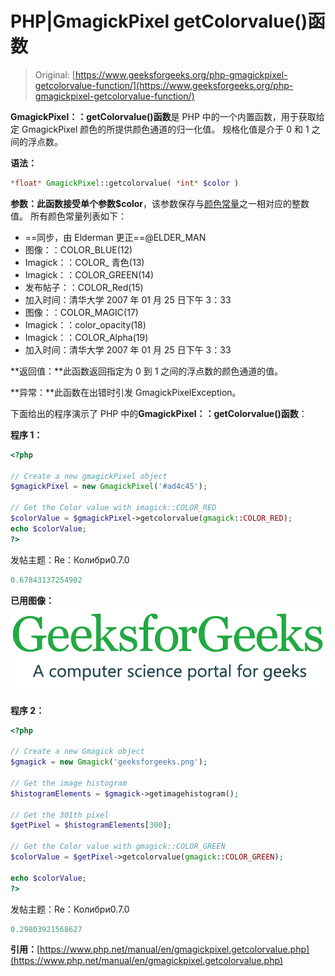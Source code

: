 # PHP|GmagickPixel getColorvalue()函数

> Original: [https://www.geeksforgeeks.org/php-gmagickpixel-getcolorvalue-function/](https://www.geeksforgeeks.org/php-gmagickpixel-getcolorvalue-function/)

**GmagickPixel：：getColorvalue()函数**是 PHP 中的一个内置函数，用于获取给定 GmagickPixel 颜色的所提供颜色通道的归一化值。 规格化值是介于 0 和 1 之间的浮点数。

**语法：**

```php
*float* GmagickPixel::getcolorvalue( *int* $color )
```

**参数：**此函数接受单个参数**$color**，该参数保存与[颜色常量](https://www.php.net/manual/en/gmagick.constants.php#gmagick.constants.color-black)之一相对应的整数值。
所有颜色常量列表如下：

*   ==同步，由 Elderman 更正==@ELDER_MAN
*   图像：：COLOR_BLUE(12)
*   Imagick：：COLOR_ 青色(13)
*   Imagick：：COLOR_GREEN(14)
*   发布帖子：：COLOR_Red(15)
*   加入时间：清华大学 2007 年 01 月 25 日下午 3：33
*   图像：：COLOR_MAGIC(17)
*   Imagick：：color_opacity(18)
*   Imagick：：COLOR_Alpha(19)
*   加入时间：清华大学 2007 年 01 月 25 日下午 3：33

**返回值：**此函数返回指定为 0 到 1 之间的浮点数的颜色通道的值。

**异常：**此函数在出错时引发 GmagickPixelException。

下面给出的程序演示了 PHP 中的**GmagickPixel：：getColorvalue()函数**：

**程序 1：**

```php
<?php 

// Create a new gmagickPixel object 
$gmagickPixel = new GmagickPixel('#ad4c45'); 

// Get the Color value with imagick::COLOR_RED 
$colorValue = $gmagickPixel->getcolorvalue(gmagick::COLOR_RED); 
echo $colorValue; 
?>
```

发帖主题：Re：Колибри0.7.0

```php
0.67843137254902
```

**已用图像：**
![](img/07c99ec29e7a50fc3ea91a9d4a8d2f31.png)

**程序 2：**

```php
<?php

// Create a new Gmagick object
$gmagick = new Gmagick('geeksforgeeks.png');

// Get the image histogram 
$histogramElements = $gmagick->getimagehistogram(); 

// Get the 301th pixel 
$getPixel = $histogramElements[300]; 

// Get the Color value with gmagick::COLOR_GREEN 
$colorValue = $getPixel->getcolorvalue(gmagick::COLOR_GREEN); 

echo $colorValue; 
?> 
```

发帖主题：Re：Колибри0.7.0

```php
0.29803921568627
```

**引用：**[https://www.php.net/manual/en/gmagickpixel.getcolorvalue.php](https://www.php.net/manual/en/gmagickpixel.getcolorvalue.php)
